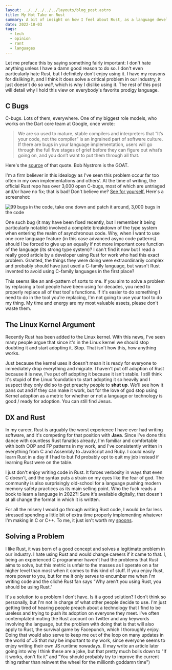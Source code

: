 ```yaml
---
layout: ../../../../../layouts/blog_post.astro
title: My Hot Take on Rust
summary: A bit of insight on how I feel about Rust, as a language developer.
date: 2022-10-03
tags:
  - tech
  - opinion
  - rant
  - languages
---
```


Let me preface this by saying something fairly important: I don't hate anything
unless I have a damn good reason to do so. I don't even particularly hate Rust,
but I definitely don't enjoy using it. I have my reasons for disliking it, and I
think it does solve a critical problem in our industry, it just doesn't do so
*well*, which is why I dislike using it. The rest of this post will detail why I
hold this view on everybody's favorite prodigy language.

## C Bugs
C-bugs. Lots of them, everywhere. One of my biggest role models, who works on the
Dart core team at Google, once wrote:

> We are so used to mature, stable compilers and interpreters that “It’s your
code, not the compiler” is an ingrained part of software culture. If there are
bugs in your language implementation, users will go through the full five stages
of grief before they can figure out what’s going on, and you don’t want to put
them through all that.

Here's the [source](https://craftinginterpreters.com/chunks-of-bytecode.html#design-note)
of that quote. Bob Nystrom is the GOAT.

I'm a firm believer in this idealogy as I've seen this problem occur far too
often in my own implementations and others'. At the time of writing, the
official Rust repo has over 3,000 open C-bugs, most of which are untriaged
and/or have no fix; that is bad! Don't believe me? [See for yourself.](https://github.com/rust-lang/rust/issues?q=is%3Aissue+is%3Aopen+label%3AC-bug) Here's a screenshot:

![99 bugs in the code, take one down and patch it around, 3,000 bugs in the code](https://i-work-at-the.cocaine.institute/Lizzy633a7374gKx4KFvPHkAq.png)

One such bug (it may have been fixed recently, but I remember it being
particularly notable) involved a complete breakdown of the type system when
entering the realm of asynchronous code. Why, when I want to use one core
language feature (in this case advanced async code patterns) should I be forced
to give up an equally if not more important core function of the language (its
strong type system)? I can't find it now but I read a really good article by
a developer using Rust for work who had this exact problem. Granted, the things
they were doing were extraordinarily complex and probably should have just used
a C-family language, but wasn't Rust invented to avoid using C-family languages
in the first place?

This seems like an anti-pattern of sorts to me. If you aim to solve a problem
by replacing a tool people have been using for decades, you need to properly
replace all of that tool's functions. If it's easier to do something I need to
do in the tool you're replacing, I'm not going to use your tool to do my thing.
My time and energy are my most valuable assets, please don't waste them.

## The Linux Kernel Argument
Recently Rust has been added to the Linux kernel. With this news, I've seen many
people argue that since it's in the Linux kernel we should stop doubting it and
start adopting it. Stop. That isn't how this, how anything works.

Just because the kernel uses it doesn't mean it is ready for everyone to
immediately drop everything and migrate. I haven't put off adoption of Rust
because it is new, I've put off adopting it because it isn't stable. I still
think it's stupid of the Linux foundation to start adopting it so heavily and I
suspect they only did so to get preachy people to **shut up**. We'll see how it
pans out and if they can make it work, but for the love of god stop using Kernel
adoption as a metric for whether or not a language or technology is good / ready
for adoption. You can still find Jesus.

## DX and Rust
In my career, Rust is arguably the worst experience I have ever had writing
software, and it's competing for that  position with **Java**. Since I've done
this dance with countless Rust fanatics already, I'm familiar and comfortable 
with both OOP and FP patterns in my work, and I've consistently written in 
everything from C and Assembly to JavaScript and Ruby. I could easily learn Rust
in a day if I had to but I'd probably opt to quit my job instead if learning
Rust were on the table.


I just don't enjoy writing code in Rust. It forces verbosity in ways that even
C doesn't, and the syntax puts a strain on my eyes like the fear of god. The
community is also surprisingly old-school for a language pushing modern memory
safety practices as its main selling point. Who the fuck reads a book to learn
a language in 2022?! Sure it's available digitally, that doesn't at all change
the format in which it is written.

For all the misery I would go through writing Rust code, I would be far less
stressed spending a little bit of extra time properly implementing whatever I'm
making in C or C++. To me, it just isn't worth my [spoons](https://en.wikipedia.org/wiki/Spoon_theory).

## Solving a Problem
I like Rust, it was born of a good concept and solves a legitimate problem in
our industry. I hate using Rust and would change careers if it came to that. I,
being an experienced C programmer haven't had the problems that Rust aims to
solve, but this metric is unfair to the masses as I operate on a far higher
level than most when it comes to this kind of stuff. If you enjoy Rust, more
power to you, but for me it only serves to encumber me when I'm writing code
and the cliché Rust fan says "Why aren't you using Rust, you should be using
Rust."

It's a solution to a problem I don't have. Is it a good solution? I don't think
so personally, but I'm not in charge of what other people decide to use. I'm
just getting tired of hearing people preach about a technology that I find to be
useless and trying to push its adoption on everyone they meet. I've often
contemplated muting the Rust account on Twitter and any keywords involving the
language, but the problem with doing that is that will also apply to Rust, the
survival game by Facepunch, which I thoroughly enjoy. Doing that would also
serve to keep me out of the loop on many updates in the world of JS that may be
important to my work, since everyone seems to enjoy writing their own JS runtime
nowadays. (I may write an article later going into why I think these are a joke,
but that pretty much boils down to "If it works, don't fix it" and "You should
probably try to improve the current thing rather than reinvent the wheel for the
millionth goddamn time")
